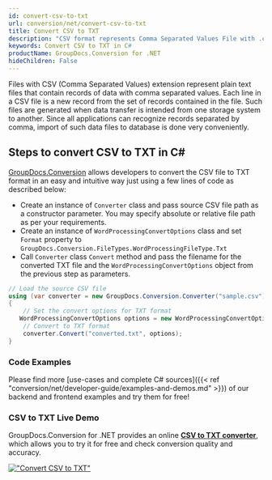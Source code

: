 ```yaml
---
id: convert-csv-to-txt
url: conversion/net/convert-csv-to-txt
title: Convert CSV to TXT
description: "CSV format represents Comma Separated Values File with .csv extension. Learn how to convert CSV to TXT file programmatically in C# language using GroupDocs.Conversion for .NET library."
keywords: Convert CSV to TXT in C#
productName: GroupDocs.Conversion for .NET
hideChildren: False
---
```


Files with CSV (Comma Separated Values) extension represent plain text files that contain records of data with comma separated values. Each line in a CSV file is a new record from the set of records contained in the file. Such files are generated when data transfer is intended from one storage system to another. Since all applications can recognize records separated by comma, import of such data files to database is done very conveniently.

## Steps to convert CSV to TXT in C#

[GroupDocs.Conversion](https://products.groupdocs.com/conversion/net) allows developers to convert the CSV file to TXT format in an easy and intuitive way just using a few lines of code as described below:

* Create an instance of `Converter` class and pass source CSV file path as a constructor parameter. You may specify absolute or relative file path as per your requirements. 
* Create an instance of `WordProcessingConvertOptions` class and set `Format` property to `GroupDocs.Conversion.FileTypes.WordProcessingFileType.Txt`
* Call `Converter` class `Convert` method and pass the filename for the converted TXT file and the `WordProcessingConvertOptions` object from the previous step as parameters.

```csharp
// Load the source CSV file
using (var converter = new GroupDocs.Conversion.Converter("sample.csv"))
{
    // Set the convert options for TXT format
   WordProcessingConvertOptions options = new WordProcessingConvertOptions { Format = GroupDocs.Conversion.FileTypes.WordProcessingFileType.Txt };
    // Convert to TXT format
    converter.Convert("converted.txt", options);
}
```

### Code Examples

Please find more [use-cases and complete C# sources]({{< ref "conversion/net/developer-guide/examples-and-demos.md" >}}) of our backend and frontend examples and try them for free!

### CSV to TXT Live Demo

GroupDocs.Conversion for .NET provides an online [**CSV to TXT converter**](https://products.groupdocs.app/conversion/csv-to-txt), which allows you to try it for free and check conversion quality and accuracy.

[!["Convert CSV to TXT"](conversion/net/images/convert-to-txt/convert-csv-to-txt.png)](https://products.groupdocs.app/conversion/csv-to-txt)